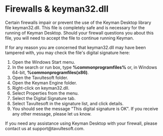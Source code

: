 # Firewalls & keyman32.dll

<p>Certain firewalls impair or prevent the use of the Keyman Desktop library file keyman32.dll. This file is completely safe and is necessary for the running of Keyman Desktop. Should your firewall questions you about this file, you will need to accept the file to continue running Keyman.</p>
<p>If for any reason you are concerned that keyman32.dll may have been tampered with, you may check the file's digital signature here:</p>
 <ol>
   <li>Open the Windows Start menu.</li>
   <li>In the search or run box, type <b>%commonprogramfiles%</b> or, in Windows 64-bit, <b>%commonprogramfiles(x86)</b>.</li>
   <li>Open the Tavultesoft folder.</li>
   <li>Open the Keyman Engine folder.</li>
   <li>Right-click on keyman32.dll.</li>
   <li>Select Properties from the menu.</li>
   <li>Select the Digital Signature tab.</li>
   <li>Select Tavultesoft in the signature list, and click details.</li>
   <li>You should see the message "This digital signature is OK". If you receive any other message, please let us know.</li>   
 </ol> 
<p>If you need any assistance using Keyman Desktop with your firewall, please contact us at support@tavultesoft.com.</p>
